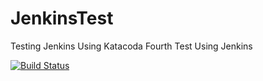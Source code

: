 # JenkinsTest
Testing Jenkins Using Katacoda
Fourth Test Using Jenkins

[![Build Status](https://2886795355-8080-frugo04.environments.katacoda.com/buildStatus/icon?job=JenkinsTest)](https://2886795355-8080-frugo04.environments.katacoda.com/job/JenkinsTest/)

